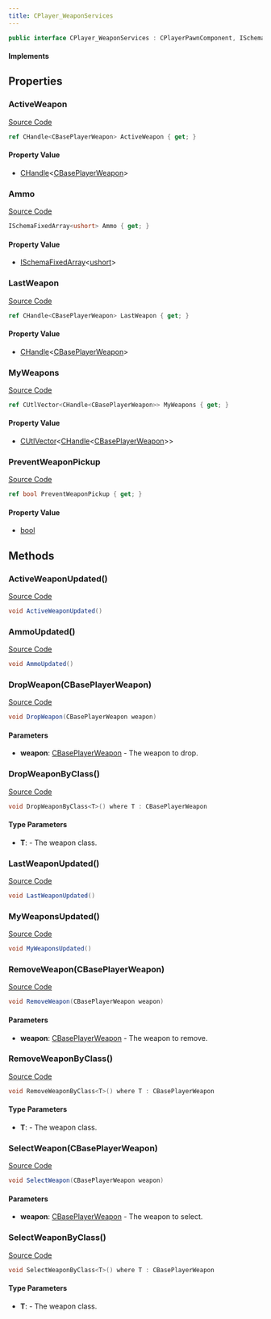 ```yaml
---
title: CPlayer_WeaponServices
---
```


```csharp
public interface CPlayer_WeaponServices : CPlayerPawnComponent, ISchemaClass<CPlayerPawnComponent>, ISchemaClass<CPlayer_WeaponServices>, ISchemaField, ISchemaClass, INativeHandle
```

#### Implements

## Properties

### ActiveWeapon

[Source Code](https://github.com/swiftly-solution/swiftlys2/blob/beta/managed/src/SwiftlyS2.Generated/Schemas/Interfaces/CPlayer_WeaponServices.cs#L18)

```csharp
ref CHandle<CBasePlayerWeapon> ActiveWeapon { get; }
```

#### Property Value

- [CHandle](/docs/api/shared/natives/chandle-1)<[CBasePlayerWeapon](/docs/api/shared/schemadefinitions/cbaseplayerweapon)>

### Ammo

[Source Code](https://github.com/swiftly-solution/swiftlys2/blob/beta/managed/src/SwiftlyS2.Generated/Schemas/Interfaces/CPlayer_WeaponServices.cs#L22)

```csharp
ISchemaFixedArray<ushort> Ammo { get; }
```

#### Property Value

- [ISchemaFixedArray](/docs/api/shared/schemas/ischemafixedarray-1)<[ushort](https://learn.microsoft.com/dotnet/api/system.uint16)>

### LastWeapon

[Source Code](https://github.com/swiftly-solution/swiftlys2/blob/beta/managed/src/SwiftlyS2.Generated/Schemas/Interfaces/CPlayer_WeaponServices.cs#L20)

```csharp
ref CHandle<CBasePlayerWeapon> LastWeapon { get; }
```

#### Property Value

- [CHandle](/docs/api/shared/natives/chandle-1)<[CBasePlayerWeapon](/docs/api/shared/schemadefinitions/cbaseplayerweapon)>

### MyWeapons

[Source Code](https://github.com/swiftly-solution/swiftlys2/blob/beta/managed/src/SwiftlyS2.Generated/Schemas/Interfaces/CPlayer_WeaponServices.cs#L16)

```csharp
ref CUtlVector<CHandle<CBasePlayerWeapon>> MyWeapons { get; }
```

#### Property Value

- [CUtlVector](/docs/api/-1)<[CHandle](/docs/api/shared/natives/chandle-1)<[CBasePlayerWeapon](/docs/api/shared/schemadefinitions/cbaseplayerweapon)>>

### PreventWeaponPickup

[Source Code](https://github.com/swiftly-solution/swiftlys2/blob/beta/managed/src/SwiftlyS2.Generated/Schemas/Interfaces/CPlayer_WeaponServices.cs#L24)

```csharp
ref bool PreventWeaponPickup { get; }
```

#### Property Value

- [bool](https://learn.microsoft.com/dotnet/api/system.boolean)

## Methods

### ActiveWeaponUpdated()

[Source Code](https://github.com/swiftly-solution/swiftlys2/blob/beta/managed/src/SwiftlyS2.Generated/Schemas/Interfaces/CPlayer_WeaponServices.cs#L27)

```csharp
void ActiveWeaponUpdated()
```

### AmmoUpdated()

[Source Code](https://github.com/swiftly-solution/swiftlys2/blob/beta/managed/src/SwiftlyS2.Generated/Schemas/Interfaces/CPlayer_WeaponServices.cs#L29)

```csharp
void AmmoUpdated()
```

### DropWeapon(CBasePlayerWeapon)

[Source Code](https://github.com/swiftly-solution/swiftlys2/blob/beta/managed/src/SwiftlyS2.Core/Modules/Schemas/Extensions/CPlayer_WeaponServices.cs#L9)

```csharp
void DropWeapon(CBasePlayerWeapon weapon)
```

#### Parameters

- **weapon**: [CBasePlayerWeapon](/docs/api/shared/schemadefinitions/cbaseplayerweapon) - The weapon to drop.

### DropWeaponByClass()

[Source Code](https://github.com/swiftly-solution/swiftlys2/blob/beta/managed/src/SwiftlyS2.Core/Modules/Schemas/Extensions/CPlayer_WeaponServices.cs#L27)

```csharp
void DropWeaponByClass<T>() where T : CBasePlayerWeapon
```

#### Type Parameters

- **T**:  - The weapon class.

### LastWeaponUpdated()

[Source Code](https://github.com/swiftly-solution/swiftlys2/blob/beta/managed/src/SwiftlyS2.Generated/Schemas/Interfaces/CPlayer_WeaponServices.cs#L28)

```csharp
void LastWeaponUpdated()
```

### MyWeaponsUpdated()

[Source Code](https://github.com/swiftly-solution/swiftlys2/blob/beta/managed/src/SwiftlyS2.Generated/Schemas/Interfaces/CPlayer_WeaponServices.cs#L26)

```csharp
void MyWeaponsUpdated()
```

### RemoveWeapon(CBasePlayerWeapon)

[Source Code](https://github.com/swiftly-solution/swiftlys2/blob/beta/managed/src/SwiftlyS2.Core/Modules/Schemas/Extensions/CPlayer_WeaponServices.cs#L15)

```csharp
void RemoveWeapon(CBasePlayerWeapon weapon)
```

#### Parameters

- **weapon**: [CBasePlayerWeapon](/docs/api/shared/schemadefinitions/cbaseplayerweapon) - The weapon to remove.

### RemoveWeaponByClass()

[Source Code](https://github.com/swiftly-solution/swiftlys2/blob/beta/managed/src/SwiftlyS2.Core/Modules/Schemas/Extensions/CPlayer_WeaponServices.cs#L33)

```csharp
void RemoveWeaponByClass<T>() where T : CBasePlayerWeapon
```

#### Type Parameters

- **T**:  - The weapon class.

### SelectWeapon(CBasePlayerWeapon)

[Source Code](https://github.com/swiftly-solution/swiftlys2/blob/beta/managed/src/SwiftlyS2.Core/Modules/Schemas/Extensions/CPlayer_WeaponServices.cs#L21)

```csharp
void SelectWeapon(CBasePlayerWeapon weapon)
```

#### Parameters

- **weapon**: [CBasePlayerWeapon](/docs/api/shared/schemadefinitions/cbaseplayerweapon) - The weapon to select.

### SelectWeaponByClass()

[Source Code](https://github.com/swiftly-solution/swiftlys2/blob/beta/managed/src/SwiftlyS2.Core/Modules/Schemas/Extensions/CPlayer_WeaponServices.cs#L39)

```csharp
void SelectWeaponByClass<T>() where T : CBasePlayerWeapon
```

#### Type Parameters

- **T**:  - The weapon class.

